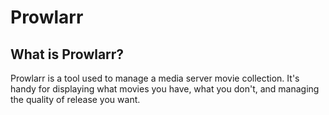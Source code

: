 # Prowlarr

## What is Prowlarr?
Prowlarr is a tool used to manage a media server movie collection. It's handy for displaying what movies you have, what you don't, and managing the quality of release you want. 

